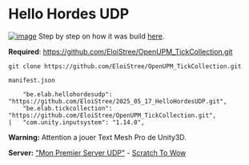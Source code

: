 # Hello Hordes UDP


[![image](https://github.com/user-attachments/assets/4fb10882-0f0e-4d24-870b-23df689fe179)](https://github.com/EloiStree/HelloRemoteUDPWS/blob/main/StepByStep.md)
Step by step on how it was build [here](https://github.com/EloiStree/HelloRemoteUDPWS/blob/main/StepByStep.md).


**Required**: https://github.com/EloiStree/OpenUPM_TickCollection.git
```
git clone https://github.com/EloiStree/OpenUPM_TickCollection.git
```
`manifest.json`
```
    "be.elab.hellohordesudp": "https://github.com/EloiStree/2025_05_17_HelloHordesUDP.git",
    "be.elab.tickcollection": "https://github.com/EloiStree/OpenUPM_TickCollection.git",   
|   "com.unity.inputsystem": "1.14.0", 
```
**Warning:** Attention a jouer Text Mesh Pro de Unity3D.  


**Server:** ["Mon Premier Server UDP"](https://github.com/EloiStree/HelloRemoteUDPWS/tree/main/MonPremierServeurPythonUDP) - [Scratch To Wow](https://github.com/EloiStree/2024_08_29_ScratchToWarcraft)
